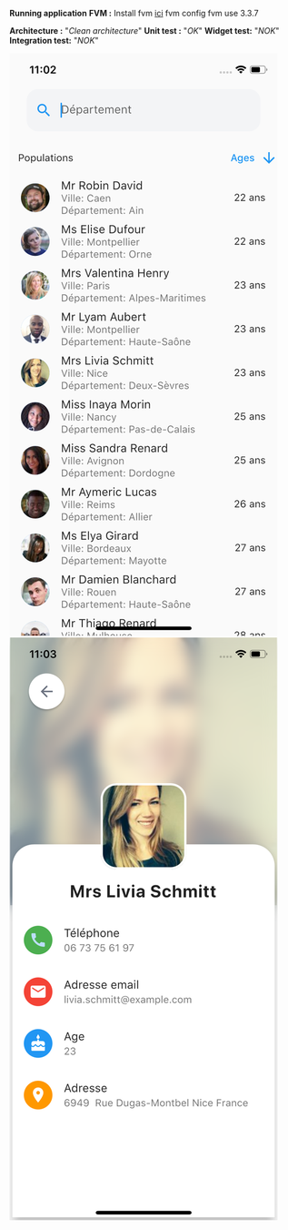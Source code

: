 **Running application**
**FVM :**
Install fvm [ici](https://fvm.app/docs/getting_started/installation)
    fvm config
	fvm use 3.3.7

**Architecture :** "*Clean architecture*"
**Unit test :** "*OK*"
**Widget test:** "*NOK*"
**Integration test:** "*NOK*"

![home](https://github.com/babakoto/flutter_contact_book/blob/main/screens/home.png)
![detail](https://github.com/babakoto/flutter_contact_book/blob/main/screens/detail.png)
